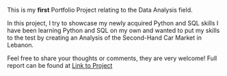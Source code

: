 This is my <b>first</b> Portfolio Project relating to the Data Analysis field.

In this project, I try to showcase my newly acquired Python and SQL skills
I have been learning Python and SQL on my own and wanted to put my skills to the test by creating an Analysis of the Second-Hand Car Market in Lebanon.

Feel free to share your thoughts or comments, they are very welcome! Full report can be found at <a href='https://drive.google.com/file/d/1F5pkTZlzx8V4rqU-qa528o81_VKFX4t2/view?usp=sharing'>Link to Project</a>
